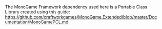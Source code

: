 The MonoGame Framework dependency used here is a Portable Class Library created using this guide: 
https://github.com/craftworkgames/MonoGame.Extended/blob/master/Documentation/MonoGamePCL.md
